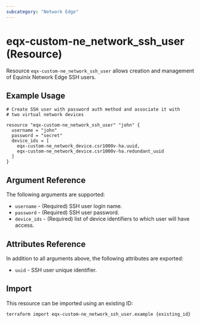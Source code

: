 ```yaml
---
subcategory: "Network Edge"
---
```


# eqx-custom-ne_network_ssh_user (Resource)

Resource `eqx-custom-ne_network_ssh_user` allows creation and management of Equinix Network
Edge SSH users.

## Example Usage

```hcl
# Create SSH user with password auth method and associate it with
# two virtual network devices

resource "eqx-custom-ne_network_ssh_user" "john" {
  username = "john"
  password = "secret"
  device_ids = [
    eqx-custom-ne_network_device.csr1000v-ha.uuid,
    eqx-custom-ne_network_device.csr1000v-ha.redundant_uuid
  ]
}
```

## Argument Reference

The following arguments are supported:

* `username` - (Required) SSH user login name.
* `password` - (Required) SSH user password.
* `device_ids` - (Required) list of device identifiers to which user will have access.

## Attributes Reference

In addition to all arguments above, the following attributes are exported:

* `uuid` - SSH user unique identifier.

## Import

This resource can be imported using an existing ID:

```sh
terraform import eqx-custom-ne_network_ssh_user.example {existing_id}
```
